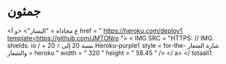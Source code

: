 # جمثون

<ع محاذاة = "اليسار"> <و أ href = " https://heroku.com/deploy؟template=https://github.com/JMTONro "> < IMG  SRC = "HTTPS: // IMG. shields. io / + نسبة 20 إلى ٪ 20 Heroku-purple؟ style = for-the- شارة الشعار والشعار = heroku " width = " 320 " height = " 58.45 " /> </ a> </
totaali1
